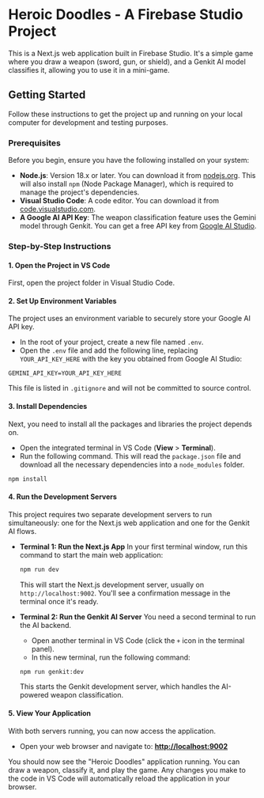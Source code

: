 # Heroic Doodles - A Firebase Studio Project

This is a Next.js web application built in Firebase Studio. It's a simple game where you draw a weapon (sword, gun, or shield), and a Genkit AI model classifies it, allowing you to use it in a mini-game.

## Getting Started

Follow these instructions to get the project up and running on your local computer for development and testing purposes.

### Prerequisites

Before you begin, ensure you have the following installed on your system:

*   **Node.js**: Version 18.x or later. You can download it from [nodejs.org](https://nodejs.org/). This will also install `npm` (Node Package Manager), which is required to manage the project's dependencies.
*   **Visual Studio Code**: A code editor. You can download it from [code.visualstudio.com](https://code.visualstudio.com/).
*   **A Google AI API Key**: The weapon classification feature uses the Gemini model through Genkit. You can get a free API key from [Google AI Studio](https://aistudio.google.com/app/apikey).

### Step-by-Step Instructions

#### 1. Open the Project in VS Code

First, open the project folder in Visual Studio Code.

#### 2. Set Up Environment Variables

The project uses an environment variable to securely store your Google AI API key.

*   In the root of your project, create a new file named `.env`.
*   Open the `.env` file and add the following line, replacing `YOUR_API_KEY_HERE` with the key you obtained from Google AI Studio:

```
GEMINI_API_KEY=YOUR_API_KEY_HERE
```

This file is listed in `.gitignore` and will not be committed to source control.

#### 3. Install Dependencies

Next, you need to install all the packages and libraries the project depends on.

*   Open the integrated terminal in VS Code (**View** > **Terminal**).
*   Run the following command. This will read the `package.json` file and download all the necessary dependencies into a `node_modules` folder.

```bash
npm install
```

#### 4. Run the Development Servers

This project requires two separate development servers to run simultaneously: one for the Next.js web application and one for the Genkit AI flows.

*   **Terminal 1: Run the Next.js App**
    In your first terminal window, run this command to start the main web application:

    ```bash
    npm run dev
    ```

    This will start the Next.js development server, usually on `http://localhost:9002`. You'll see a confirmation message in the terminal once it's ready.

*   **Terminal 2: Run the Genkit AI Server**
    You need a second terminal to run the AI backend.
    *   Open another terminal in VS Code (click the `+` icon in the terminal panel).
    *   In this new terminal, run the following command:

    ```bash
    npm run genkit:dev
    ```
    This starts the Genkit development server, which handles the AI-powered weapon classification.

#### 5. View Your Application

With both servers running, you can now access the application.

*   Open your web browser and navigate to: **[http://localhost:9002](http://localhost:9002)**

You should now see the "Heroic Doodles" application running. You can draw a weapon, classify it, and play the game. Any changes you make to the code in VS Code will automatically reload the application in your browser.
